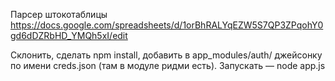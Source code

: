 Парсер штокотаблицы https://docs.google.com/spreadsheets/d/1orBhRALYqEZW5S7QP3ZPqohY0gd6dDZRbHD_YMQh5xI/edit

Склонить, сделать npm install, добавить в app_modules/auth/ джейсонку по имени creds.json (там в модуле ридми есть).
Запускать — node app.js
